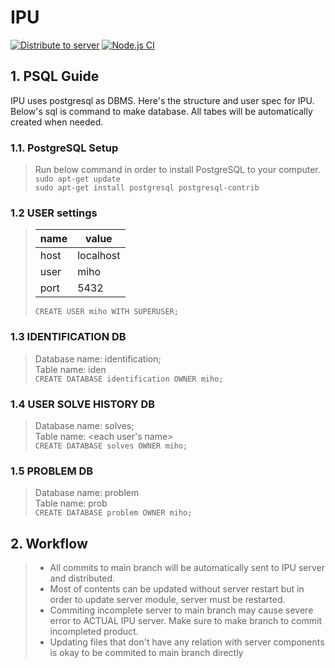 # IPU

[![Distribute to server](https://github.com/miho73/IPU/actions/workflows/distribute_to_server.yml/badge.svg)](https://github.com/miho73/IPU/actions/workflows/distribute_to_server.yml)
[![Node.js CI](https://github.com/miho73/IPU/actions/workflows/nodejs.yml/badge.svg)](https://github.com/miho73/IPU/actions/workflows/nodejs.yml)

## 1. PSQL Guide

IPU uses postgresql as DBMS. Here's the structure and user spec for IPU.
Below's sql is command to make database. All tabes will be automatically created when needed.

### 1.1. PostgreSQL Setup

> Run below command in order to install PostgreSQL to your computer.   
> `sudo apt-get update`   
> `sudo apt-get install postgresql postgresql-contrib`

### 1.2 USER settings

> |name|value|
> |-|-|
> |host|localhost|
> |user|miho|
> |port|5432|
>
> `CREATE USER miho WITH SUPERUSER;`

### 1.3 IDENTIFICATION DB

> Database name: identification;   
> Table name: iden   
> `CREATE DATABASE identification OWNER miho;`

### 1.4 USER SOLVE HISTORY DB

> Database name: solves;   
> Table name: <each user's name>   
> `CREATE DATABASE solves OWNER miho;`

### 1.5 PROBLEM DB

> Database name: problem   
> Table name: prob   
> `CREATE DATABASE problem OWNER miho;`

## 2. Workflow

> * All commits to main branch will be automatically sent to IPU server and distributed.
> * Most of  contents can be updated without server restart but in order to update server module, server must be restarted.
> * Commiting incomplete server to main branch may cause severe error to ACTUAL IPU server. Make sure to make branch to commit incompleted product.
> * Updating files that don't have any relation with server components is okay to be commited to main branch directly
